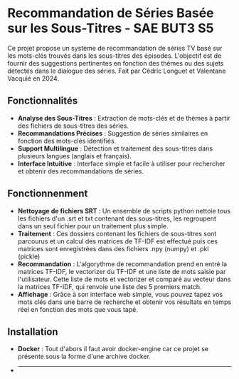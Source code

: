 # Recommandation de Séries Basée sur les Sous-Titres - SAE BUT3 S5

Ce projet propose un système de recommandation de séries TV basé sur les mots-clés trouvés dans les sous-titres des épisodes. L'objectif est de fournir des suggestions pertinentes en fonction des thèmes ou des sujets détectés dans le dialogue des séries. Fait par Cédric Longuet et Valentane Vacquié en 2024.

## Fonctionnalités

- **Analyse des Sous-Titres** : Extraction de mots-clés et de thèmes à partir des fichiers de sous-titres des séries.
- **Recommandations Précises** : Suggestion de séries similaires en fonction des mots-clés identifiés.
- **Support Multilingue** : Détection et traitement des sous-titres dans plusieurs langues (anglais et français).
- **Interface Intuitive** : Interface simple et facile à utiliser pour rechercher et obtenir des recommandations de séries.

## Fonctionnenment

- **Nettoyage de fichiers SRT** : Un ensemble de scripts python nettoie tous les fichiers d'un .srt et txt contenant des sous-titres, les regroupent dans un seul fichier pour un traitement plus simple.
- **Traitement** : Ces dossiers contenant les fichiers de sous-titres sont parcourus et un calcul des matrices de TF-IDF est effectué puis ces matrices sont enregistrées dans des fichiers .npy (numpy) et .pkl (pickle)
- **Recommandation** : L'algorythme de recommandation prend en entré la matrices TF-IDF, le vectorizer du TF-IDF et une liste de mots saisie par l'utilisateur. Cette liste de mots et vectorizer et comparé au vecteur dans la matrices TF-IDF, qui renvoie une liste des 5 premiers match.
- **Affichage** : Grâce à son interface web simple, vous pouvez tapez vos mots clés dans une barre de recherche et obtenir vos résultats en temps réel en fonction des mots que vous tapé.

## Installation

- **Docker** : Tout d'abors il faut avoir docker-engine car ce projet se présente sous la forme d'une archive docker.
- ****
